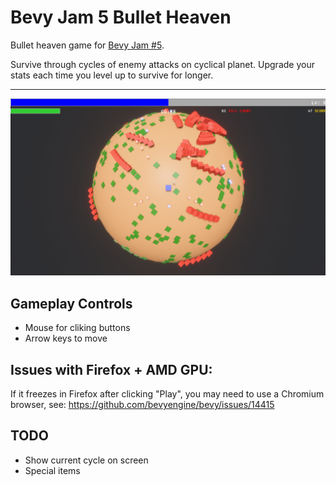 # Bevy Jam 5 Bullet Heaven

Bullet heaven game for [Bevy Jam #5](https://itch.io/jam/bevy-jam-5).

Survive through cycles of enemy attacks on cyclical planet. Upgrade your stats each time you level up to survive for
longer.

---

![Screenshot](https://raw.githubusercontent.com/robertdodd/bevy_jam_5/master/images/screenshot.png)

## Gameplay Controls

- Mouse for cliking buttons
- Arrow keys to move

## Issues with Firefox + AMD GPU:

If it freezes in Firefox after clicking "Play", you may need to use a Chromium browser, see: https://github.com/bevyengine/bevy/issues/14415

## TODO

- Show current cycle on screen
- Special items
